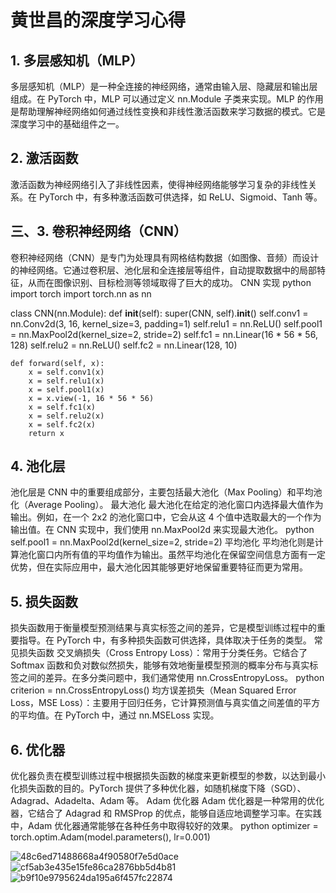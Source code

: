 # 黄世昌的深度学习心得

## 1. 多层感知机（MLP）

多层感知机（MLP）是一种全连接的神经网络，通常由输入层、隐藏层和输出层组成。在 PyTorch 中，MLP 可以通过定义 nn.Module 子类来实现。MLP 的作用是帮助理解神经网络如何通过线性变换和非线性激活函数来学习数据的模式。它是深度学习中的基础组件之一。

## 2. 激活函数
激活函数为神经网络引入了非线性因素，使得神经网络能够学习复杂的非线性关系。在 PyTorch 中，有多种激活函数可供选择，如 ReLU、Sigmoid、Tanh 等。

## 三、3. 卷积神经网络（CNN）
卷积神经网络（CNN）是专门为处理具有网格结构数据（如图像、音频）而设计的神经网络。它通过卷积层、池化层和全连接层等组件，自动提取数据中的局部特征，从而在图像识别、目标检测等领域取得了巨大的成功。
CNN 实现
python
import torch
import torch.nn as nn


class CNN(nn.Module):
    def __init__(self):
        super(CNN, self).__init__()
        self.conv1 = nn.Conv2d(3, 16, kernel_size=3, padding=1)
        self.relu1 = nn.ReLU()
        self.pool1 = nn.MaxPool2d(kernel_size=2, stride=2)
        self.fc1 = nn.Linear(16 * 56 * 56, 128)
        self.relu2 = nn.ReLU()
        self.fc2 = nn.Linear(128, 10)

    def forward(self, x):
        x = self.conv1(x)
        x = self.relu1(x)
        x = self.pool1(x)
        x = x.view(-1, 16 * 56 * 56)
        x = self.fc1(x)
        x = self.relu2(x)
        x = self.fc2(x)
        return x


## 4. 池化层

池化层是 CNN 中的重要组成部分，主要包括最大池化（Max Pooling）和平均池化（Average Pooling）。
最大池化
最大池化在给定的池化窗口内选择最大值作为输出。例如，在一个 2x2 的池化窗口中，它会从这 4 个值中选取最大的一个作为输出值。在 CNN 实现中，我们使用 nn.MaxPool2d 来实现最大池化。
python
self.pool1 = nn.MaxPool2d(kernel_size=2, stride=2)
平均池化
平均池化则是计算池化窗口内所有值的平均值作为输出。虽然平均池化在保留空间信息方面有一定优势，但在实际应用中，最大池化因其能够更好地保留重要特征而更为常用。

## 5. 损失函数

损失函数用于衡量模型预测结果与真实标签之间的差异，它是模型训练过程中的重要指导。在 PyTorch 中，有多种损失函数可供选择，具体取决于任务的类型。
常见损失函数
交叉熵损失（Cross Entropy Loss）：常用于分类任务。它结合了 Softmax 函数和负对数似然损失，能够有效地衡量模型预测的概率分布与真实标签之间的差异。在多分类问题中，我们通常使用 nn.CrossEntropyLoss。
python
criterion = nn.CrossEntropyLoss()
均方误差损失（Mean Squared Error Loss，MSE Loss）：主要用于回归任务，它计算预测值与真实值之间差值的平方的平均值。在 PyTorch 中，通过 nn.MSELoss 实现。

## 6. 优化器
优化器负责在模型训练过程中根据损失函数的梯度来更新模型的参数，以达到最小化损失函数的目的。PyTorch 提供了多种优化器，如随机梯度下降（SGD）、Adagrad、Adadelta、Adam 等。
Adam 优化器
Adam 优化器是一种常用的优化器，它结合了 Adagrad 和 RMSProp 的优点，能够自适应地调整学习率。在实践中，Adam 优化器通常能够在各种任务中取得较好的效果。
python
optimizer = torch.optim.Adam(model.parameters(), lr=0.001)

![48c6ed71488668a4f90580f7e5d0ace](https://github.com/user-attachments/assets/abe318ff-74e1-49c0-9ae6-56b529623f95)
![cf5ab3e435e15fe86ca2876bb5d4b81](https://github.com/user-attachments/assets/4c4f5183-d079-4337-b949-790e6eea7ffa)
![b9f10e9795624da195a6f457fc22874](https://github.com/user-attachments/assets/59f1c9b9-68c5-4ba2-a4dc-faba864ef575)

